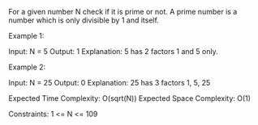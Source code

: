 For a given number N check if it is prime or not. A prime number is a number which is only divisible by 1 and itself.


Example 1:

Input:
N = 5
Output:
1
Explanation:
5 has 2 factors 1 and 5 only.


Example 2:

Input:
N = 25
Output:
0
Explanation:
25 has 3 factors 1, 5, 25

Expected Time Complexity: O(sqrt(N))
Expected Space Complexity: O(1)
 

Constraints:
1 <= N <= 109